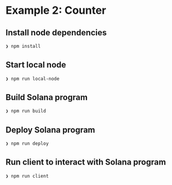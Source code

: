 # Example 2: Counter

## Install node dependencies

```bash
❯ npm install

```

## Start local node

```bash
❯ npm run local-node

```

## Build Solana program

```bash
❯ npm run build

```

## Deploy Solana program

```bash
❯ npm run deploy

```

## Run client to interact with Solana program

```bash
❯ npm run client

```
